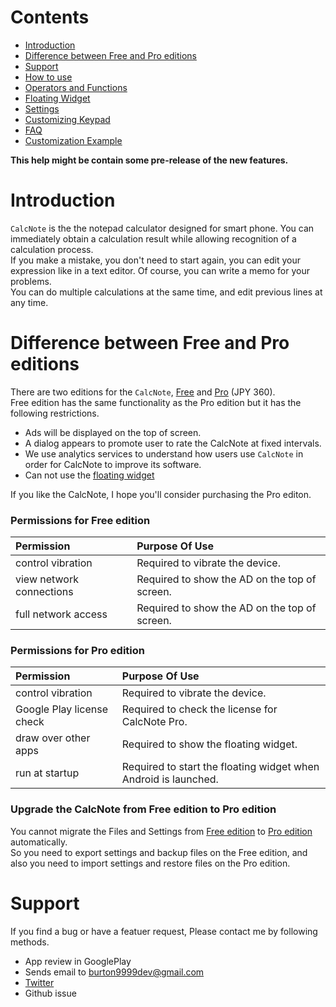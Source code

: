 # Contents
- [Introduction](#introduction)
- [Difference between Free and Pro editions](#version)
- [Support](#support)
- [How to use](how2use.md)  
- [Operators and Functions](operator_and_function.md)  
- [Floating Widget](floating_widget.md)  
- [Settings](settings.md)  
- [Customizing Keypad](customizing_keypad.md)  
- [FAQ](faq.md)  
- [Customization Example](example4theme.md)  

**This help might be contain some pre-release of the new features.**

# <a name ="introduction"> Introduction</a>
`CalcNote` is the the notepad calculator designed for smart phone. You can immediately obtain a calculation result while allowing recognition of a calculation process.  
If you make a mistake, you don't need to start again, you can edit your expression like in a text editor. Of course, you can write a memo for your problems.  
You can do multiple calculations at the same time, and edit previous lines at any time.

# <a name ="version">Difference between Free and Pro editions</a>
There are two editions for the `CalcNote`, [Free](https://play.google.com/store/apps/details?id=com.burton999.notecal) and [Pro](https://play.google.com/store/apps/details?id=com.burton999.notecal.pro) (JPY 360).  
Free edition has the same functionality as the Pro edition but it has the following restrictions.  

- Ads will be displayed on the top of screen.
- A dialog appears to promote user to rate the CalcNote at fixed intervals.
- We use analytics services to understand how users use `CalcNote` in order for CalcNote to improve its software.
- Can not use the [floating widget](floating_widget.md)

If you like the CalcNote, I hope you'll consider purchasing the Pro editon.

### Permissions for Free edition
|Permission|Purpose Of Use|
|:-----------|:------------|
control vibration|Required to vibrate the device.
view network connections|Required to show the AD on the top of screen.
full network access|Required to show the AD on the top of screen.

### Permissions for Pro edition
|Permission|Purpose Of Use|
|:-----------|:------------|
control vibration|Required to vibrate the device.
Google Play license check|Required to check the license for CalcNote Pro.
draw over other apps|Required to show the floating widget.
run at startup|Required to start the floating widget when Android is launched.

### Upgrade the CalcNote from Free edition to Pro edition
You cannot migrate the Files and Settings from [Free edition](https://play.google.com/store/apps/details?id=com.burton999.notecal) to [Pro edition](https://play.google.com/store/apps/details?id=com.burton999.notecal.pro) automatically.  
So you need to export settings and backup files on the Free edition, and also you need to import settings and restore files on the Pro edition.

# <a name ="support">Support</a>
If you find a bug or have a featuer request, Please contact me by following methods.

- App review in GooglePlay
- Sends email to burton9999dev@gmail.com
- [Twitter](https://twitter.com/#!/ComicCafeApp)
- Github issue

